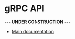 # gRPC API

**--- UNDER CONSTRUCTION ---**

- [Main documentation](https://github.com/doctore/Spring6Microservices?tab=readme-ov-file#grpc-api)